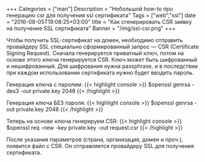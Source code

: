 +++
Categories = ["man"]
Description = "Небольшой how-to про генерацию csr для получения ssl сертификата"
Tags = ["web","ssl"]
date = "2016-08-05T19:08:25+03:00"
title = "Как сгенерировать CSR заявку на получение SSL сертификата"
Banner = "/img/ssl-csr.png"
+++

Чтобы получить SSL-сертификат на домен, необходимо отправить провайдеру SSL специально сформированный запрос — CSR (Certificate Signing Request).
Сначала генерируется приватный ключ, потом на основе этого ключа генерируется CSR.
Ключ может быть шифрованный и нешифрованный. Для шифрования нужна passphrase, и в последствии при каждом использовании сертификата нужно будет вводить пароль.
<!--more-->

Генерация ключа с паролем:
{{< highlight console >}}
$openssl genrsa -des3 -out private.key 2048
{{< /highlight >}}

Генерация ключа БЕЗ пароля:
{{< highlight console >}}
$openssl genrsa -out private.key 2048
{{< /highlight >}}

Теперь на основе ключа генерируем CSR:
{{< highlight console >}}
$openssl req -new -key private.key -out request.csr
{{< /highlight >}}

После указания параметров (страна, организация, домен и проч.), появится файл с CSR. Он отправляется провайдеру SSL для получения сертификата.
